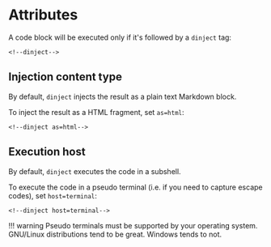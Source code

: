 # Attributes

A code block will be executed only if it's followed by a `dinject` tag:

```text
<!--dinject-->
```

## Injection content type

By default, `dinject` injects the result as a plain text Markdown block.

To inject the result as a HTML fragment, set `as=html`:

```text
<!--dinject as=html-->
```

## Execution host

By default, `dinject` executes the code in a subshell.

To execute the code in a pseudo terminal (i.e. if you need to capture escape codes), set `host=terminal`:

```text
<!--dinject host=terminal-->
```

!!! warning
    Pseudo terminals must be supported by your operating system. GNU/Linux distributions tend to be great. Windows tends to not.
